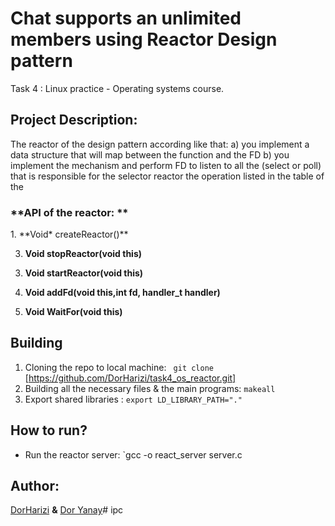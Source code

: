 # Chat supports an unlimited members using Reactor Design pattern </div>
Task 4 : Linux practice - Operating systems course.</div>

## Project Description:</div>
The reactor of the design pattern according like that: </div>
a) you implement a data structure that will map between the function and the FD </div>
b) you implement the mechanism and perform FD to listen to all the (select or poll) that is responsible for the selector </div>
   reactor the operation listed in the table of the </div>

### **API of the reactor: **</div>
</div>
1. **Void* createReactor()** 
</div>

3. **Void stopReactor(void this)** 
</div>

3. **Void startReactor(void this)** 
</div>

4. **Void addFd(void this,int fd, handler_t handler)** 
</div>

5. **Void WaitFor(void this)** 
</div>

## Building</div>
1. Cloning the repo to local machine: ` git clone` [https://github.com/DorHarizi/task4_os_reactor.git] </div>
2. Building all the necessary files & the main programs:  `makeall` </div>
3. Export shared libraries : `export LD_LIBRARY_PATH="."` </div>
</div>

## How to run? </div>
- Run the reactor server: `gcc -o react_server server.c </div>

## Author: </div>
[DorHarizi](https://github.com/DorHarizi "DorHarizi") **&** [Dor Yanay](https://github.com/DorYanay "Dor Yanay")# ipc</div>
